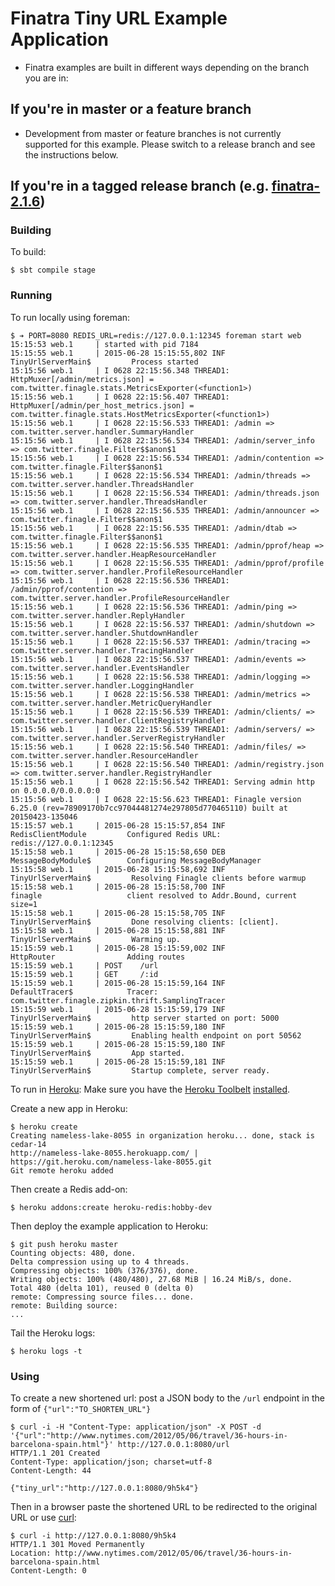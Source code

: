 # Finatra Tiny URL Example Application

* Finatra examples are built in different ways depending on the branch you are in:

If you're in master or a feature branch
----------------------------------------------------------
* Development from master or feature branches is not currently supported for this example. Please switch to a release branch and see the instructions below.

If you're in a tagged release branch (e.g. [finatra-2.1.6](https://github.com/twitter/finatra/tree/finatra-2.1.6))
----------------------------------------------------------

### Building

To build:

```
$ sbt compile stage
```

### Running

To run locally using foreman:

```
$ ➔ PORT=8080 REDIS_URL=redis://127.0.0.1:12345 foreman start web
15:15:53 web.1     | started with pid 7184
15:15:55 web.1     | 2015-06-28 15:15:55,802 INF                           TinyUrlServerMain$         Process started
15:15:56 web.1     | I 0628 22:15:56.348 THREAD1: HttpMuxer[/admin/metrics.json] = com.twitter.finagle.stats.MetricsExporter(<function1>)
15:15:56 web.1     | I 0628 22:15:56.407 THREAD1: HttpMuxer[/admin/per_host_metrics.json] = com.twitter.finagle.stats.HostMetricsExporter(<function1>)
15:15:56 web.1     | I 0628 22:15:56.533 THREAD1: /admin => com.twitter.server.handler.SummaryHandler
15:15:56 web.1     | I 0628 22:15:56.534 THREAD1: /admin/server_info => com.twitter.finagle.Filter$$anon$1
15:15:56 web.1     | I 0628 22:15:56.534 THREAD1: /admin/contention => com.twitter.finagle.Filter$$anon$1
15:15:56 web.1     | I 0628 22:15:56.534 THREAD1: /admin/threads => com.twitter.server.handler.ThreadsHandler
15:15:56 web.1     | I 0628 22:15:56.534 THREAD1: /admin/threads.json => com.twitter.server.handler.ThreadsHandler
15:15:56 web.1     | I 0628 22:15:56.535 THREAD1: /admin/announcer => com.twitter.finagle.Filter$$anon$1
15:15:56 web.1     | I 0628 22:15:56.535 THREAD1: /admin/dtab => com.twitter.finagle.Filter$$anon$1
15:15:56 web.1     | I 0628 22:15:56.535 THREAD1: /admin/pprof/heap => com.twitter.server.handler.HeapResourceHandler
15:15:56 web.1     | I 0628 22:15:56.535 THREAD1: /admin/pprof/profile => com.twitter.server.handler.ProfileResourceHandler
15:15:56 web.1     | I 0628 22:15:56.536 THREAD1: /admin/pprof/contention => com.twitter.server.handler.ProfileResourceHandler
15:15:56 web.1     | I 0628 22:15:56.536 THREAD1: /admin/ping => com.twitter.server.handler.ReplyHandler
15:15:56 web.1     | I 0628 22:15:56.537 THREAD1: /admin/shutdown => com.twitter.server.handler.ShutdownHandler
15:15:56 web.1     | I 0628 22:15:56.537 THREAD1: /admin/tracing => com.twitter.server.handler.TracingHandler
15:15:56 web.1     | I 0628 22:15:56.537 THREAD1: /admin/events => com.twitter.server.handler.EventsHandler
15:15:56 web.1     | I 0628 22:15:56.538 THREAD1: /admin/logging => com.twitter.server.handler.LoggingHandler
15:15:56 web.1     | I 0628 22:15:56.538 THREAD1: /admin/metrics => com.twitter.server.handler.MetricQueryHandler
15:15:56 web.1     | I 0628 22:15:56.539 THREAD1: /admin/clients/ => com.twitter.server.handler.ClientRegistryHandler
15:15:56 web.1     | I 0628 22:15:56.539 THREAD1: /admin/servers/ => com.twitter.server.handler.ServerRegistryHandler
15:15:56 web.1     | I 0628 22:15:56.540 THREAD1: /admin/files/ => com.twitter.server.handler.ResourceHandler
15:15:56 web.1     | I 0628 22:15:56.540 THREAD1: /admin/registry.json => com.twitter.server.handler.RegistryHandler
15:15:56 web.1     | I 0628 22:15:56.542 THREAD1: Serving admin http on 0.0.0.0/0.0.0.0:0
15:15:56 web.1     | I 0628 22:15:56.623 THREAD1: Finagle version 6.25.0 (rev=78909170b7cc97044481274e297805d770465110) built at 20150423-135046
15:15:57 web.1     | 2015-06-28 15:15:57,854 INF                           RedisClientModule         Configured Redis URL: redis://127.0.0.1:12345
15:15:58 web.1     | 2015-06-28 15:15:58,650 DEB                           MessageBodyModule$        Configuring MessageBodyManager
15:15:58 web.1     | 2015-06-28 15:15:58,692 INF                           TinyUrlServerMain$         Resolving Finagle clients before warmup
15:15:58 web.1     | 2015-06-28 15:15:58,700 INF                           finagle                   client resolved to Addr.Bound, current size=1
15:15:58 web.1     | 2015-06-28 15:15:58,705 INF                           TinyUrlServerMain$         Done resolving clients: [client].
15:15:58 web.1     | 2015-06-28 15:15:58,881 INF                           TinyUrlServerMain$         Warming up.
15:15:59 web.1     | 2015-06-28 15:15:59,002 INF                           HttpRouter                Adding routes
15:15:59 web.1     | POST    /url
15:15:59 web.1     | GET     /:id
15:15:59 web.1     | 2015-06-28 15:15:59,164 INF                           DefaultTracer$            Tracer: com.twitter.finagle.zipkin.thrift.SamplingTracer
15:15:59 web.1     | 2015-06-28 15:15:59,179 INF                           TinyUrlServerMain$         http server started on port: 5000
15:15:59 web.1     | 2015-06-28 15:15:59,180 INF                           TinyUrlServerMain$         Enabling health endpoint on port 50562
15:15:59 web.1     | 2015-06-28 15:15:59,180 INF                           TinyUrlServerMain$         App started.
15:15:59 web.1     | 2015-06-28 15:15:59,181 INF                           TinyUrlServerMain$         Startup complete, server ready.
```


To run in [Heroku](https://www.heroku.com): Make sure you have the [Heroku Toolbelt](https://toolbelt.heroku.com/) [installed](https://devcenter.heroku.com/articles/getting-started-with-scala#set-up).

Create a new app in Heroku:

```
$ heroku create
Creating nameless-lake-8055 in organization heroku... done, stack is cedar-14
http://nameless-lake-8055.herokuapp.com/ | https://git.heroku.com/nameless-lake-8055.git
Git remote heroku added
```

Then create a Redis add-on:

```
$ heroku addons:create heroku-redis:hobby-dev
```

Then deploy the example application to Heroku:

```
$ git push heroku master
Counting objects: 480, done.
Delta compression using up to 4 threads.
Compressing objects: 100% (376/376), done.
Writing objects: 100% (480/480), 27.68 MiB | 16.24 MiB/s, done.
Total 480 (delta 101), reused 0 (delta 0)
remote: Compressing source files... done.
remote: Building source:
...
```

Tail the Heroku logs:

```
$ heroku logs -t
```

### Using

To create a new shortened url: post a JSON body to the `/url` endpoint in the form of `{"url":"TO_SHORTEN_URL"}`

```
$ curl -i -H "Content-Type: application/json" -X POST -d '{"url":"http://www.nytimes.com/2012/05/06/travel/36-hours-in-barcelona-spain.html"}' http://127.0.0.1:8080/url
HTTP/1.1 201 Created
Content-Type: application/json; charset=utf-8
Content-Length: 44

{"tiny_url":"http://127.0.0.1:8080/9h5k4"}
```

Then in a browser paste the shortened URL to be redirected to the original URL or use [curl](http://curl.haxx.se/docs/manual.html):

```
$ curl -i http://127.0.0.1:8080/9h5k4
HTTP/1.1 301 Moved Permanently
Location: http://www.nytimes.com/2012/05/06/travel/36-hours-in-barcelona-spain.html
Content-Length: 0
```
